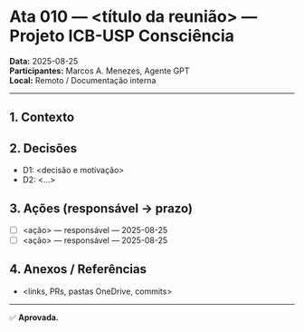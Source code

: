 # Ata 010 — <título da reunião> — Projeto ICB-USP Consciência

**Data:** 2025-08-25  
**Participantes:** Marcos A. Menezes, Agente GPT  
**Local:** Remoto / Documentação interna  

---

## 1. Contexto
<resumo objetivo>

## 2. Decisões
- D1: <decisão e motivação>
- D2: <…>

## 3. Ações (responsável → prazo)
- [ ] <ação> — responsável — 2025-08-25
- [ ] <ação> — responsável — 2025-08-25

## 4. Anexos / Referências
- <links, PRs, pastas OneDrive, commits>

---
✅ **Aprovada.**

